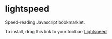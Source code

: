 lightspeed
==========

Speed-reading Javascript bookmarklet.

To install, drag this link to your toolbar: <a href='javascript:(function(){function s(){o();var e;var r;var i=prompt("How many WPM? (default: 200)");if(!i){i=200}$.getJSON(t+"?token="+n+"&url="+encodeURIComponent(window.location)+"&callback=?",function(t){$("div#lightspeed-text").text("Click to Start Reading");r=[];var n=/([^\s]+)\s+/g;var s=null;while(s=n.exec(t.text)){r.push(s[1])}if(t.text==""){alert("An error occurred parsing this page.")}else{$("#lightspeed").click(function(t){if(e){clearInterval(e);e=null}else{e=setInterval(function(){$("div#lightspeed-text").text(r.shift())},6e4/i)}});$("#lightspeed").dblclick(function(e){$("#lightspeed").fadeOut(750);setTimeout("$(\"#lightspeed\").remove()",750)})}})}function o(e){(window.lightspeed=function(){if($("#lightspeed").length==0){$("body").append(" <div id=\"lightspeed\"> <div id=\"lightspeed-text\"> Loading... </div> <style type=\"text/css\"> div#lightspeed { position: fixed; top: 0; z-index: 100000000000000000000; left: 0; width: 100%; height: 100%; background: #fee; } div#lightspeed-text { position:absolute; font-size: 96px; font-family: Georgia; width: 100%; height:156px; top:50%; margin-top:-120px; text-align: center; } </style> </div>");$("#lightspeed").fadeIn(750)}else{$("#lightspeed").fadeOut(750);setTimeout("$(\"#lightspeed\").remove()",750)}})()}var e="1.8.1";var t="http://www.diffbot.com/api/article";var n="c18e3a38cc8d02843975ae738beb668f";if(window.jQuery===undefined||window.jQuery.fn.jquery<e){var r=false;var i=document.createElement("script");i.src="http://ajax.googleapis.com/ajax/libs/jquery/"+e+"/jquery.min.js";i.onload=i.onreadystatechange=function(){if(!r&&(!this.readyState||this.readyState=="loaded"||this.readyState=="complete")){r=true;s()}};document.getElementsByTagName("head")[0].appendChild(i)}else{s()}})()'>Lightspeed</a>
